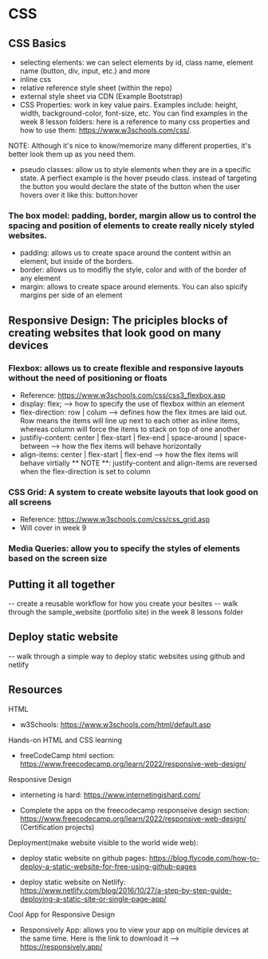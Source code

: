 <!-- Week 8 Lesson Plan -->

# CSS

## CSS Basics

- selecting elements: we can select elements by id, class name, element name (button, div, input, etc.) and more
- inline css
- relative reference style sheet (within the repo)
- external style sheet via CDN (Example Bootstrap)
- CSS Properties: work in key value pairs. Examples include: height, width, background-color, font-size, etc. You can find examples in the week 8 lesson folders: here is a reference to many css properties and how to use them: https://www.w3schools.com/css/.

NOTE: Although it's nice to know/memorize many different properties, it's better look them up as you need them.

- pseudo classes: allow us to style elements when they are in a specific state. A perfiect example is the hover pseudo class. instead of targeting the button you would declare the state of the button when the user hovers over it like this: button:hover

### The box model: padding, border, margin allow us to control the spacing and position of elements to create really nicely styled websites.

- padding: allows us to create space around the content within an element, but inside of the borders.
- border: allows us to modifly the style, color and with of the border of any element
- margin: allows to create space around elements. You can also spicify margins per side of an element

## Responsive Design: The priciples blocks of creating websites that look good on many devices

### Flexbox: allows us to create flexible and responsive layouts without the need of positioning or floats

- Reference: https://www.w3schools.com/css/css3_flexbox.asp
- display: flex; --> how to specify the use of flexbox within an element
- flex-direction: row | colum --> defines how the flex itmes are laid out. Row means the items will line up next to each other as inline items, whereas column will force the items to stack on top of one another
- justifiy-content: center | flex-start | flex-end | space-around | space-between --> how the flex items will behave horizontally
- align-items: center | flex-start | flex-end --> how the flex items will behave virtially
  ** NOTE **: justify-content and align-items are reversed when the flex-direction is set to column

### CSS Grid: A system to create website layouts that look good on all screens

- Reference: https://www.w3schools.com/css/css_grid.asp
- Will cover in week 9

### Media Queries: allow you to specify the styles of elements based on the screen size

## Putting it all together

-- create a reusable workflow for how you create your besites
-- walk through the sample_website (portfolio site) in the week 8 lessons folder

## Deploy static website

-- walk through a simple way to deploy static websites using github and netlify

## Resources

HTML

- w3Schools: https://www.w3schools.com/html/default.asp

Hands-on HTML and CSS learning

- freeCodeCamp html section: https://www.freecodecamp.org/learn/2022/responsive-web-design/

Responsive Design

- interneting is hard: https://www.internetingishard.com/

- Complete the apps on the freecodecamp responseive design section: https://www.freecodecamp.org/learn/2022/responsive-web-design/ (Certification projects)

Deployment(make website visible to the world wide web):

- deploy static website on github pages: https://blog.flycode.com/how-to-deploy-a-static-website-for-free-using-github-pages

- deploy static website on Netlify: https://www.netlify.com/blog/2016/10/27/a-step-by-step-guide-deploying-a-static-site-or-single-page-app/

Cool App for Responsive Design

- Responsively App: allows you to view your app on multiple devices at the same time. Here is the link to download it --> https://responsively.app/
